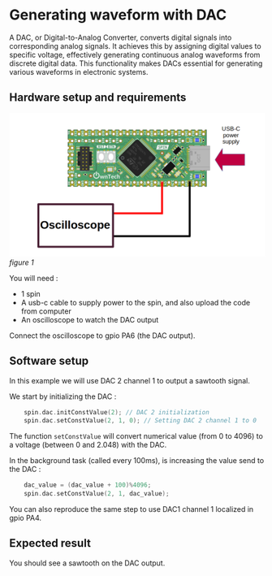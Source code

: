 # Generating waveform with DAC

A DAC, or Digital-to-Analog Converter, converts digital signals into corresponding analog signals. It achieves this by assigning digital values to specific voltage, effectively generating continuous analog waveforms from discrete digital data. This functionality makes DACs essential for generating various waveforms in electronic systems.

## Hardware setup and requirements

![Schematic](Image/schema.png)
*figure 1*

You will need : 

- 1 spin
- A usb-c cable to supply power to the spin, and also upload the code from computer
- An oscilloscope to watch the DAC output

Connect the oscilloscope to gpio PA6 (the DAC output).

## Software setup 

In this example we will use DAC 2 channel 1 to output a sawtooth signal. 

We start by initializing the DAC :

```cpp
    spin.dac.initConstValue(2); // DAC 2 initialization
    spin.dac.setConstValue(2, 1, 0); // Setting DAC 2 channel 1 to 0
```

The function `setConstValue` will convert numerical value (from 0 to 4096) to a voltage (between 0 and 2.048) with the DAC. 

In the background task (called every 100ms), is increasing the value send to the DAC : 

```cpp
    dac_value = (dac_value + 100)%4096;
    spin.dac.setConstValue(2, 1, dac_value);
```

You can also reproduce the same step to use DAC1 channel 1 localized in gpio PA4.


## Expected result

You should see a sawtooth on the DAC output.